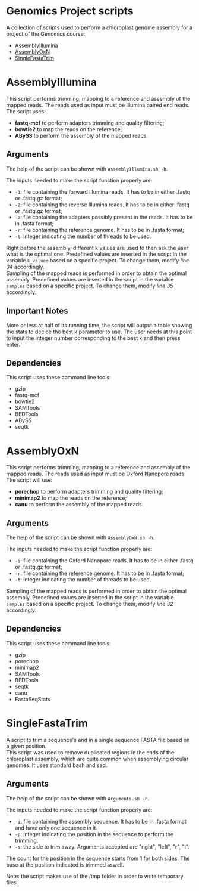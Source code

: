 # Genomics Project scripts
A collection of scripts used to perform a chloroplast genome assembly for a project of the Genomics course:
- [AssemblyIllumina](https://github.com/dacolombo/genomics-project#assemblyillumina)
- [AssemblyOxN](https://github.com/dacolombo/genomics-project#assemblyoxn)
- [SingleFastaTrim](https://github.com/dacolombo/genomics-project#singlefastatrim)

# AssemblyIllumina
This script performs trimming, mapping to a reference and assembly of the mapped reads. The reads used as input must be Illumina paired end reads.\
The script uses:
- **fastq-mcf** to perform adapters trimming and quality filtering;
- **bowtie2** to map the reads on the reference;
- **ABySS** to perform the assembly of the mapped reads.

## Arguments
The help of the script can be shown with `AssemblyIllumina.sh -h`.

The inputs needed to make the script function properly are:
- `-1`: file containing the forward Illumina reads. It has to be in either .fastq or .fastq.gz format;
- `-2`: file containing the reverse Illumina reads. It has to be in either .fastq or .fastq.gz format;
- `-a`: file containing the adapters possibly present in the reads. It has to be in .fasta format;
- `-r`: file containing the reference genome. It has to be in .fasta format;
- `-t`: integer indicating the number of threads to be used.

Right before the assembly, different k values are used to then ask the user what is the optimal one. Predefined values are inserted in the script in the variable `k_values` based on a specific project. To change them, modify *line 34* accordingly.\
Sampling of the mapped reads is performed in order to obtain the optimal assembly. Predefined values are inserted in the script in the variable `samples` based on a specific project. To change them, modify *line 35* accordingly.


## Important Notes
More or less at half of its running time, the script will output a table showing the stats to decide the best k parameter to use. The user needs at this point to input the integer number corresponding to the best k and then press enter.


## Dependencies
This script uses these command line tools:
- gzip
- fastq-mcf
- bowtie2
- SAMTools
- BEDTools
- ABySS
- seqtk



# AssemblyOxN
This script performs trimming, mapping to a reference and assembly of the mapped reads. The reads used as input must be Oxford Nanopore reads.\
The script will use:
- **porechop** to perform adapters trimming and quality filtering;
- **minimap2** to map the reads on the reference;
- **canu** to perform the assembly of the mapped reads.

## Arguments
The help of the script can be shown with `AssemblyOxN.sh -h`.

The inputs needed to make the script function properly are:
- `-i`: file containing the Oxford Nanopore reads. It has to be in either .fastq or .fastq.gz format;
- `-r`: file containing the reference genome. It has to be in .fasta format;
- `-t`: integer indicating the number of threads to be used.

Sampling of the mapped reads is performed in order to obtain the optimal assembly. Predefined values are inserted in the script in the variable `samples` based on a specific project. To change them, modify *line 32* accordingly.

## Dependencies
This script uses these command line tools:
- gzip
- porechop
- minimap2
- SAMTools
- BEDTools
- seqtk
- canu
- FastaSeqStats


# SingleFastaTrim
A script to trim a sequence's end in a single sequence FASTA file based on a given position.\
This script was used to remove duplicated regions in the ends of the chloroplast assembly, which are quite common when assemblying circular genomes.
It uses standard bash and sed.

## Arguments
The help of the script can be shown with `Arguments.sh -h`.

The inputs needed to make the script function properly are:
- `-i`: file containing the assembly sequence. It has to be in .fasta format and have only one sequence in it.
- `-p`: integer indicating the position in the sequence to perform the trimming.
- `-s`: the side to trim away. Arguments accepted are "right", "left", "r", "l".

The count for the position in the sequence starts from 1 for both sides. The base at the position indicated is trimmed aswell.

Note: the script makes use of the /tmp folder in order to write temporary files.

